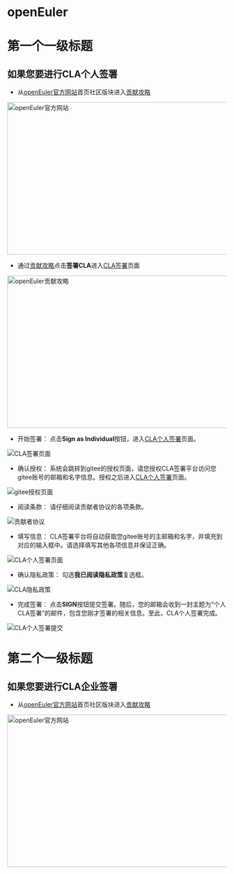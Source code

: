 # openEuler
# 第一个一级标题
## 如果您要进行CLA个人签署
- 从[openEuler官方网站](https://openeuler.org)首页社区版块进入[贡献攻略](https://openeuler.org/zh/community/contribution/)
<img src='https://gitee.com/cla-test/test1/raw/master/img/1.png' width=600 height=350 alt='openEuler官方网站'/>

- 通过[贡献攻略](https://openeuler.org/zh/community/contribution/)点击**签署CLA**进入[CLA签署](https://clasign.osinfra.cn/sign/Z2l0ZWUlMkZvcGVuZXVsZXI=)页面
<img src='https://gitee.com/cla-test/test1/raw/master/img/2.png' width=600 height=350 alt='openEuler贡献攻略'/>

- 开始签署： 点击**Sign as Individual**按钮，进入[CLA个人签署](https://clasign.osinfra.cn/sign-cla)页面。
<img src='https://gitee.com/cla-test/test1/raw/master/img/13.png' alt='CLA签署页面'>

- 确认授权： 系统会跳转到gitee的授权页面，请您授权CLA签署平台访问您gitee账号的邮箱和名字信息。授权之后进入[CLA个人签署](https://clasign.osinfra.cn/sign-cla)页面。
<img src='https://gitee.com/cla-test/test1/raw/master/img/14.png' alt='gitee授权页面'>

- 阅读条款： 请仔细阅读贡献者协议的各项条款。
<img src='https://gitee.com/cla-test/test1/raw/master/img/15.png' alt='贡献者协议'>

- 填写信息： CLA签署平台将自动获取您gitee账号的主邮箱和名字，并填充到对应的输入框中。请选择填写其他各项信息并保证正确。
<img src='https://gitee.com/cla-test/test1/raw/master/img/16.png' alt='CLA个人签署页面'>

- 确认隐私政策： 勾选**我已阅读隐私政策**复选框。
<img src='https://gitee.com/cla-test/test1/raw/master/img/17.png' alt='CLA隐私政策'>

- 完成签署： 点击**SIGN**按钮提交签署。随后，您的邮箱会收到一封主题为“个人CLA签署”的邮件，包含您刚才签署的相关信息。至此，CLA个人签署完成。
<img src='https://gitee.com/cla-test/test1/raw/master/img/18.png' alt='CLA个人签署提交'>

# 第二个一级标题
## 如果您要进行CLA企业签署
- 从[openEuler官方网站](https://openeuler.org)首页社区版块进入[贡献攻略](https://openeuler.org/zh/community/contribution/)
<img src='https://gitee.com/cla-test/test1/raw/master/img/1.png' width=600 height=350 alt='openEuler官方网站'/>
